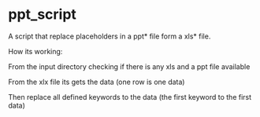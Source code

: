# ppt_script
A script that replace placeholders in a ppt* file form a xls* file.

How its working:

  From the input directory checking if there is any xls and a ppt file available
  
  From the xlx file its gets the data (one row is one data)
  
  Then replace all defined keywords to the data (the first keyword to the first data)
